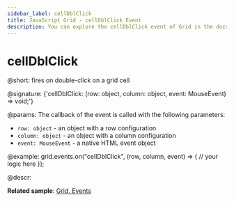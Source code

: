 ```yaml
---
sidebar_label: cellDblClick
title: JavaScript Grid - cellDblClick Event 
description: You can explore the cellDblClick event of Grid in the documentation of the DHTMLX JavaScript UI library. Browse developer guides and API reference, try out code examples and live demos, and download a free 30-day evaluation version of DHTMLX Suite.
---
```


# cellDblClick

@short: fires on double-click on a grid cell

@signature: {'cellDblClick: (row: object, column: object, event: MouseEvent) => void;'}

@params:
The callback of the event is called with the following parameters:
- `row: object` - an object with a row configuration
- `column: object` - an object with a column configuration
- `event: MouseEvent` - a native HTML event object

@example:
grid.events.on("cellDblClick", (row, column, event) => {
    // your logic here
});

@descr:

**Related sample**: [Grid. Events](https://snippet.dhtmlx.com/9zeyp4ds)
